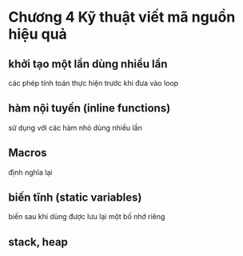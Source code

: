 # Chương 4 Kỹ thuật viết mã nguồn hiệu quả

## khởi tạo một lần dùng nhiều lần

các phép tính toán thực hiện trước khi đưa vào loop

## hàm nội tuyến (inline functions)

sử dụng với các hàm nhỏ dùng nhiều lần

## Macros

định nghĩa lại

## biến tĩnh (static variables)

biến sau khi dùng được lưu lại một bố nhớ riêng

## stack, heap

